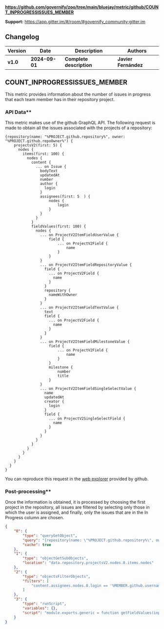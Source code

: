 **https://github.com/governify/zoo/tree/main/bluejay/metric/github/COUNT_INPROGRESSISSUES_MEMBER**

**Support:** <https://app.gitter.im/#/room/#governify_community:gitter.im>

## **Changelog**

|**Version**|**Date**|**Description**|**Authors**|
| - | - | - | - |
|**v1.0**|**2024-09-01**|**Complete description**|**Javier Fernández**|

## <a name="_page3_x72.00_y72.00"></a>**COUNT_INPROGRESSISSUES_MEMBER**
This metric provides information about the number of issues in progress that each team member has in their repository project.


### API Data**
This metric makes use of the github GraphQL API. The following request is made to obtain all the issues associated with the projects of a repository:

```
{repository(name: "%PROJECT.github.repository%", owner: "%PROJECT.github.repoOwner%") {
    projectsV2(first: 5) {
      nodes {
        items(first: 100) {
          nodes {
            content {
              ... on Issue {
                bodyText
                updatedAt
                number
                author {
                  login
                }
                assignees(first: 5  ) {
                    nodes {
                        login
                    }
                }
              }
            }
            fieldValues(first: 100) {
              nodes {
                ... on ProjectV2ItemFieldUserValue {
                    field {
                        ... on ProjectV2Field {
                            name
                        }
                    }
                }
                ... on ProjectV2ItemFieldRepositoryValue {
                  field {
                    ... on ProjectV2Field {
                      name
                    }
                  }
                  repository {
                    nameWithOwner
                  }
                }
                ... on ProjectV2ItemFieldTextValue {
                  text
                  field {
                    ... on ProjectV2Field {
                      name
                    }
                  }
                }
                ... on ProjectV2ItemFieldMilestoneValue {
                    field {
                        ... on ProjectV2Field {
                            name
                        }
                    }
                    milestone {
                        number
                        title 
                    }
                }
                ... on ProjectV2ItemFieldSingleSelectValue {
                  name
                  updatedAt
                  creator {
                    login
                  }
                  field {
                    ... on ProjectV2SingleSelectField {
                      name
                    }
                  }
                }
              }
            }
          }
        }
      }
    }
  }
}
```

You can reproduce this request in the [web explorer](https://docs.github.com/es/graphql/overview/explorer) provided by github.

### Post-processing**
Once the information is obtained, it is processed by choosing the first project in the repository, all issues are filtered by selecting only those in which the user is assigned, and finally, only the issues that are in the In Progress column are chosen.

```json
{
    "0": {
        "type": "queryGetObject",
        "query": "{repository(name: \"%PROJECT.github.repository%\", owner: \"%PROJECT.github.repoOwner%\") {\r\n    projectsV2(first: 5) {\r\n      nodes {\r\n        items(first: 100) {\r\n          nodes {\r\n            content {\r\n              ... on Issue {\r\n                bodyText\r\n                updatedAt\r\n                number\r\n                author {\r\n                  login\r\n                }\r\n                assignees(first: 5  ) {\r\n                    nodes {\r\n                        login\r\n                    }\r\n                }\r\n              }\r\n            }\r\n            fieldValues(first: 100) {\r\n              nodes {\r\n                ... on ProjectV2ItemFieldUserValue {\r\n                    field {\r\n                        ... on ProjectV2Field {\r\n                            name\r\n                        }\r\n                    }\r\n                }\r\n                ... on ProjectV2ItemFieldRepositoryValue {\r\n                  field {\r\n                    ... on ProjectV2Field {\r\n                      name\r\n                    }\r\n                  }\r\n                  repository {\r\n                    nameWithOwner\r\n                  }\r\n                }\r\n                ... on ProjectV2ItemFieldTextValue {\r\n                  text\r\n                  field {\r\n                    ... on ProjectV2Field {\r\n                      name\r\n                    }\r\n                  }\r\n                }\r\n                ... on ProjectV2ItemFieldMilestoneValue {\r\n                    field {\r\n                        ... on ProjectV2Field {\r\n                            name\r\n                        }\r\n                    }\r\n                    milestone {\r\n                        number\r\n                        title \r\n                    }\r\n                }\r\n                ... on ProjectV2ItemFieldSingleSelectValue {\r\n                  name\r\n                  updatedAt\r\n                  creator {\r\n                    login\r\n                  }\r\n                  field {\r\n                    ... on ProjectV2SingleSelectField {\r\n                      name\r\n                    }\r\n                  }\r\n                }\r\n              }\r\n            }\r\n          }\r\n        }\r\n      }\r\n    }\r\n  }\r\n}",
        "cache": true
    },
    "1": {
        "type": "objectGetSubObjects",
        "location": "data.repository.projectsV2.nodes.0.items.nodes"
    },
    "2": {
        "type": "objectsFilterObjects",
        "filters": [
            "content.assignees.nodes.0.login == '%MEMBER.github.username%'"
        ]
    },
    "3": {
        "type": "runScript",
        "variables": {},
        "script": "module.exports.generic = function getFieldValues(inputData, variables) {\r\n    let result = [];\r\n    for (const issue of inputData) {\r\n        for (const fieldValue of issue.fieldValues.nodes) {\r\n            if (fieldValue.name === 'In Progress') {\r\n                               result.push(issue);\r\n                \r\n            }\r\n        }\r\n    }\r\n    return result;\r\n}"
    }
}

```
